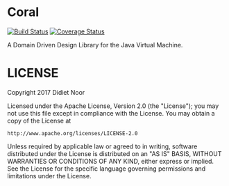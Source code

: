 # Coral

[![Build Status](https://travis-ci.org/Bhinneka/Coral.svg?branch=master)](https://travis-ci.org/Bhinneka/Coral)
[![Coverage Status](https://img.shields.io/coveralls/Bhinneka/Coral/master.svg)](https://coveralls.io/github/Bhinneka/Coral?branch=master)

A Domain Driven Design Library for the Java Virtual Machine.

# LICENSE

Copyright 2017 Didiet Noor

Licensed under the Apache License, Version 2.0 (the "License");
you may not use this file except in compliance with the License.
You may obtain a copy of the License at

    http://www.apache.org/licenses/LICENSE-2.0

Unless required by applicable law or agreed to in writing, software
distributed under the License is distributed on an "AS IS" BASIS,
WITHOUT WARRANTIES OR CONDITIONS OF ANY KIND, either express or implied.
See the License for the specific language governing permissions and
limitations under the License.